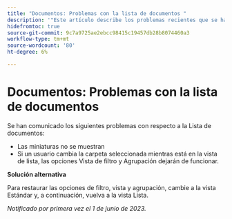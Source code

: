 ```yaml
---
title: "Documentos: Problemas con la lista de documentos "
description: '"Este artículo describe los problemas recientes que se han informado con respecto a la Lista de documentos".'
hidefromtoc: true
source-git-commit: 9c7a9725ae2ebcc98415c19457db28b8074460a3
workflow-type: tm+mt
source-wordcount: '80'
ht-degree: 6%

---
```



# Documentos: Problemas con la lista de documentos

<!--This article is on the WF and WFP TOCs-->

Se han comunicado los siguientes problemas con respecto a la Lista de documentos:

* Las miniaturas no se muestran
* Si un usuario cambia la carpeta seleccionada mientras está en la vista de lista, las opciones Vista de filtro y Agrupación dejarán de funcionar.

**Solución alternativa**

Para restaurar las opciones de filtro, vista y agrupación, cambie a la vista Estándar y, a continuación, vuelva a la vista Lista.

_Notificado por primera vez el 1 de junio de 2023._

